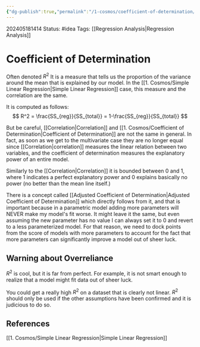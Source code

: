 ```yaml
---
{"dg-publish":true,"permalink":"/1-cosmos/coefficient-of-determination/","created":"2025-01-22T11:17:14.055-05:00","updated":"2024-05-20T00:56:34.060-04:00"}
---
```



202405181414
Status: #idea
Tags: [[Regression Analysis\|Regression Analysis]] 
# Coefficient of Determination
Often denoted $R^2$ It is a measure that tells us the proportion of the variance around the mean that is explained by our model. In the [[1. Cosmos/Simple Linear Regression\|Simple Linear Regression]] case, this measure and the correlation are the same.

It is computed as follows:
$$
R^2 = \frac{SS_{reg}}{SS_{total}} = 1-\frac{SS_{reg}}{SS_{total}}
$$

But be careful, [[Correlation\|Correlation]] and [[1. Cosmos/Coefficient of Determination\|Coefficient of Determination]] are not the same in general. In fact, as soon as we get to the multivariate case they are no longer equal since [[Correlation\|correlation]] measures the linear relation between two variables, and the coefficient of determination measures the explanatory power of an entire model.

Similarly to the [[Correlation\|Correlation]] it is bounded between 0 and 1, where 1 indicates a perfect explanatory power and 0 explains basically no power (no better than the mean line itself.)

There is a concept called [[Adjusted Coefficient of Determination\|Adjusted Coefficient of Determination]] which directly follows from it, and that is important because in a parametric model adding more parameters will NEVER make my model's fit worse. It might leave it the same, but even assuming the new parameter has no value I can always set it to 0 and revert to a less parameterized model. For that reason, we need to dock points from the score of models with more parameters to account for the fact that more parameters can significantly improve a model out of sheer luck.

## Warning about Overreliance
$R^2$ is cool, but it is far from perfect. For example, it is not smart enough to realize that a model might fit data out of sheer luck.

You could get a really high $R^2$ on a dataset that is clearly not linear. $R^2$ should only be used if the other assumptions have been confirmed and it is judicious to do so.
## References
[[1. Cosmos/Simple Linear Regression\|Simple Linear Regression]]

